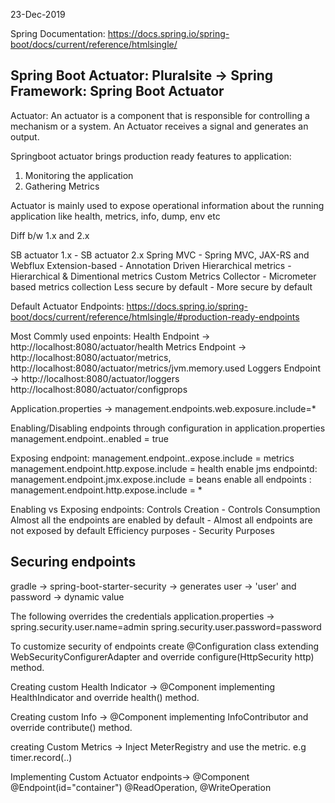 23-Dec-2019

Spring Documentation: https://docs.spring.io/spring-boot/docs/current/reference/htmlsingle/

Spring Boot Actuator:  Pluralsite -> Spring Framework: Spring Boot Actuator
----------------------

Actuator: An actuator is a component that is responsible for controlling a mechanism or a system.
An Actuator receives a signal and generates an output.

Springboot actuator brings production ready features to application:
1) Monitoring the application
2) Gathering Metrics

Actuator is mainly used to expose operational information about the running application like 
health, metrics, info, dump, env etc

Diff b/w 1.x and 2.x

SB actuator 1.x - SB actuator 2.x
Spring MVC   -  Spring MVC, JAX-RS and Webflux
Extension-based - Annotation Driven
Hierarchical metrics - Hierarchical & Dimentional metrics
Custom Metrics Collector - Micrometer based metrics collection
Less secure by default - More secure by default

Default Actuator Endpoints:
https://docs.spring.io/spring-boot/docs/current/reference/htmlsingle/#production-ready-endpoints

Most Commly used enpoints: 
Health Endpoint -> http://localhost:8080/actuator/health 
Metrics Endpoint -> http://localhost:8080/actuator/metrics, http://localhost:8080/actuator/metrics/jvm.memory.used
Loggers Endpoint -> http://localhost:8080/actuator/loggers
http://localhost:8080/actuator/configprops

Application.properties -> management.endpoints.web.exposure.include=*

Enabling/Disabling endpoints through configuration in application.properties
management.endpoint.<NAME>.enabled = true

Exposing endpoint: management.endpoint.<Protocol>.expose.include = metrics
                   management.endpoint.http.expose.include = health
enable jms endpointd: management.endpoint.jmx.expose.include = beans
enable all endpoints : management.endpoint.http.expose.include = *

Enabling vs Exposing endpoints:
Controls Creation - Controls Consumption
Almost all the endpoints are enabled by default - Almost all endpoints are not exposed by default
Efficiency purposes - Security Purposes

Securing endpoints
-------------------

gradle -> spring-boot-starter-security -> generates user -> 'user' and password -> dynamic value

The following overrides the credentials
application.properties -> spring.security.user.name=admin
                          spring.security.user.password=password

To customize security of endpoints create @Configuration class extending 
WebSecurityConfigurerAdapter and override configure(HttpSecurity http) method.

Creating custom Health Indicator -> @Component implementing HealthIndicator and 
override health() method.

Creating custom Info  -> @Component implementing InfoContributor and 
override contribute() method.

creating Custom Metrics -> Inject MeterRegistry and use the metric. e.g timer.record(..)

Implementing Custom Actuator endpoints-> @Component @Endpoint(id="container") @ReadOperation, @WriteOperation